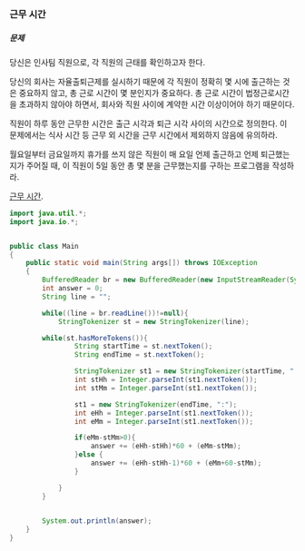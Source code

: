 ### 근무 시간

##### 문제  
당신은 인사팀 직원으로, 각 직원의 근태를 확인하고자 한다.  
  
당신의 회사는 자율출퇴근제를 실시하기 때문에 각 직원이 정확히 몇 시에 출근하는 것은 중요하지 않고, 총 근로 시간이 몇 분인지가 중요하다. 총 근로 시간이 법정근로시간을 초과하지 않아야 하면서, 회사와 직원 사이에 계약한 시간 이상이어야 하기 때문이다.  
  
직원이 하루 동안 근무한 시간은 출근 시각과 퇴근 시각 사이의 시간으로 정의한다. 이 문제에서는 식사 시간 등 근무 외 시간을 근무 시간에서 제외하지 않음에 유의하라.  
  
월요일부터 금요일까지 휴가를 쓰지 않은 직원이 매 요일 언제 출근하고 언제 퇴근했는지가 주어질 때, 이 직원이 5일 동안 총 몇 분을 근무했는지를 구하는 프로그램을 작성하라.  
    
[근무 시간](https://softeer.ai/practice/info.do?idx=1&eid=990&sw_prbl_sbms_sn=237105).  
  

``` java
import java.util.*;
import java.io.*;


public class Main
{
    public static void main(String args[]) throws IOException
    {
        BufferedReader br = new BufferedReader(new InputStreamReader(System.in));
        int answer = 0;
        String line = "";

        while((line = br.readLine())!=null){
            StringTokenizer st = new StringTokenizer(line);

        while(st.hasMoreTokens()){
                String startTime = st.nextToken();
                String endTime = st.nextToken();

                StringTokenizer st1 = new StringTokenizer(startTime, ":");
                int stHh = Integer.parseInt(st1.nextToken());
                int stMm = Integer.parseInt(st1.nextToken()); 

                st1 = new StringTokenizer(endTime, ":");
                int eHh = Integer.parseInt(st1.nextToken());
                int eMm = Integer.parseInt(st1.nextToken()); 

                if(eMm-stMm>0){
                    answer += (eHh-stHh)*60 + (eMm-stMm);
                }else {
                    answer += (eHh-stHh-1)*60 + (eMm+60-stMm);
                }

            }
        }
        

        System.out.println(answer);
    }
}

```
